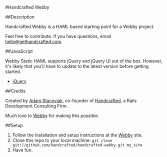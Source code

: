 #Handcrafted Webby

##Description

Handcrafted Webby is a HAML based starting point for a Webby project.

Feel free to contribute. If you have questions, email [hello@gethandcrafted.com](mailto:hello@gethandcrafted.com).

##JavaScript

Webby Static HAML supports jQuery and jQuery UI out of the box. However, it's likely that you'll have to update to the latest version before getting started.

* [jQuery](http://jquery.com/ "jQuery: The Write Less, Do More, JavaScript Library")

##Credits

Created by [Adam Stacoviak](http://www.adamstacoviak.com/ "Adam Stacoviak | Web Development, Interface Design, User Experience &amp; Internet Marketing"), co-founder of [Handcrafted](http://gethandcrafted.com/ "Handcrafted &ndash; Ruby on Rails Development Consulting Firm, Interface Design, User Experience, Web Marketing"), a Rails Development Consulting Firm.

Much love to [Webby](http://webby.rubyforge.org/) for making this possible.

##Setup

1. Follow the installation and setup instructions at the [Webby](http://webby.rubyforge.org/) site.
2. Clone this repo to your local machine: `git clone git://github.com/handcrafted/handcrafted-webby.git my_site`
3. Have fun.